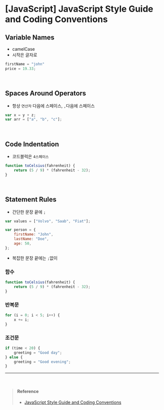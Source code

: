 # [JavaScript] JavaScript Style Guide and Coding Conventions

## Variable Names
* camelCase
* 시작은 글자로
```JavaScript
firstName = "john"
price = 19.33;
```

<br>

## Spaces Around Operators
* 항상 `연산자` 다음에 스페이스, `,`다음에 스페이스
```JavaScript
var x = y + z;
var arr = ["a", "b", "c"];
```

<br>

## Code Indentation
* 코드블럭은 `4스페이스`
```JavaScript
function toCelsius(fahrenheit) {
    return (5 / 9) * (fahrenheit - 32);
}
```

<br>

## Statement Rules
* 간단한 문장 끝에 `;`
```JavaScript
var values = ["Volvo", "Saab", "Fiat"];

var person = {
    firstName: "John",
    lastName: "Doe",
    age: 50,
};
```
* 복잡한 문장 끝에는 `;`없이

### 함수
```JavaScript
function toCelsius(fahrenheit) {
    return (5 / 9) * (fahrenheit - 32);
}
```

### 반복문
```JavaScript
for (i = 0; i < 5; i++) {
    x += i;
}
```

### 조건문
```JavaScript
if (time < 20) {
    greeting = "Good day";
} else {
    greeting = "Good evening";
}
```

---

<br>

> #### Reference
> * [JavaScript Style Guide and Coding Conventions](http://www.w3schools.com/js/js_conventions.asp)
